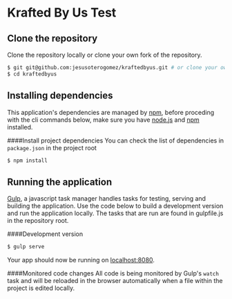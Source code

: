 # Krafted By Us Test


## Clone the repository
Clone the repository locally or clone your own fork of the repository.
```sh
$ git git@github.com:jesusoterogomez/kraftedbyus.git # or clone your own fork
$ cd kraftedbyus
```

## Installing dependencies

This application's dependencies are managed by [npm](https://www.npmjs.org/), before proceding with the cli commands below, make sure you have [node.js](http://nodejs.org/) and [npm](https://www.npmjs.org/) installed.


####Install project dependencies
You can check the list of dependencies in `package.json` in the project root

```sh
$ npm install 
```

## Running the application

[Gulp](http://gulpjs.com//), a javascript task manager handles tasks for testing, serving and building the application.
Use the code below to build a development version and run the application locally.
The tasks that are run are found in gulpfile.js in the repository root.  


####Development version
```sh
$ gulp serve
```

Your app should now be running on [localhost:8080](http://localhost:8080/).

####Monitored code changes
All code is being monitored by Gulp's `watch` task and will be reloaded in the browser automatically when a file within the project is edited locally.  

